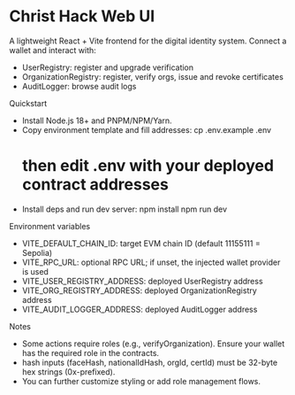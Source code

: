 # Christ Hack Web UI

A lightweight React + Vite frontend for the digital identity system. Connect a wallet and interact with:
- UserRegistry: register and upgrade verification
- OrganizationRegistry: register, verify orgs, issue and revoke certificates
- AuditLogger: browse audit logs

Quickstart
- Install Node.js 18+ and PNPM/NPM/Yarn.
- Copy environment template and fill addresses:
  cp .env.example .env
  # then edit .env with your deployed contract addresses
- Install deps and run dev server:
  npm install
  npm run dev

Environment variables
- VITE_DEFAULT_CHAIN_ID: target EVM chain ID (default 11155111 = Sepolia)
- VITE_RPC_URL: optional RPC URL; if unset, the injected wallet provider is used
- VITE_USER_REGISTRY_ADDRESS: deployed UserRegistry address
- VITE_ORG_REGISTRY_ADDRESS: deployed OrganizationRegistry address
- VITE_AUDIT_LOGGER_ADDRESS: deployed AuditLogger address

Notes
- Some actions require roles (e.g., verifyOrganization). Ensure your wallet has the required role in the contracts.
- hash inputs (faceHash, nationalIdHash, orgId, certId) must be 32-byte hex strings (0x-prefixed).
- You can further customize styling or add role management flows.

